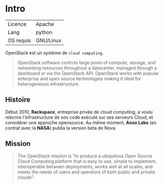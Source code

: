 # Intro

|		|		|
|-------|-------|
|Licence|Apache |
|Lang   |python |
|OS requis| GNU/Linux|

OpenStack est un système de `cloud computing`.

> OpenStack software controls large pools of compute, storage, and networking resources throughout a datacenter, managed through a dashboard or via the OpenStack API. OpenStack works with popular enterprise and open source technologies making it ideal for heterogeneous infrastructure.

## Histoire

Début 2010, **Rackspace**, entreprise privée de cloud computing, a voulu réécrire l'infrastructure de son code exécuté sur ses serveurs Cloud, et considérer une approche opensource. Au même moment, **Anso Labs** (en contrat avec la **NASA**) publia la version beta de Nova.


## Mission

> The OpenStack mission is “to produce a ubiquitous Open Source Cloud Computing platform that is easy to use, simple to implement, interoperable between deployments, works well at all scales, and meets the needs of users and operators of both public and private clouds”.  
